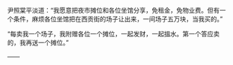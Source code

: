 尹照棠平淡道：“我愿意把夜市摊位和各位坐馆分享，免租金，免物业费。但有一个条件，麻烦各位坐馆把在西贡街的场子让出来，一间场子五万块，当我买的。”

“每卖我一个场子，我附赠各位一个摊位，一起发财，一起搵水。第一个答应卖的，我再送一个摊位。”

——

